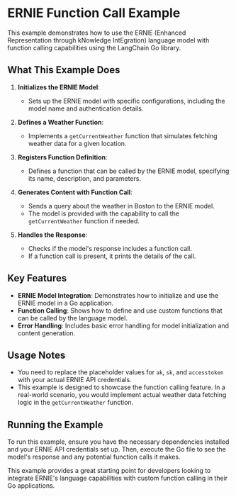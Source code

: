 # ERNIE Function Call Example

This example demonstrates how to use the ERNIE (Enhanced Representation through kNowledge IntEgration) language model with function calling capabilities using the LangChain Go library.

## What This Example Does

1. **Initializes the ERNIE Model**: 
   - Sets up the ERNIE model with specific configurations, including the model name and authentication details.

2. **Defines a Weather Function**:
   - Implements a `getCurrentWeather` function that simulates fetching weather data for a given location.

3. **Registers Function Definition**:
   - Defines a function that can be called by the ERNIE model, specifying its name, description, and parameters.

4. **Generates Content with Function Call**:
   - Sends a query about the weather in Boston to the ERNIE model.
   - The model is provided with the capability to call the `getCurrentWeather` function if needed.

5. **Handles the Response**:
   - Checks if the model's response includes a function call.
   - If a function call is present, it prints the details of the call.

## Key Features

- **ERNIE Model Integration**: Demonstrates how to initialize and use the ERNIE model in a Go application.
- **Function Calling**: Shows how to define and use custom functions that can be called by the language model.
- **Error Handling**: Includes basic error handling for model initialization and content generation.

## Usage Notes

- You need to replace the placeholder values for `ak`, `sk`, and `accesstoken` with your actual ERNIE API credentials.
- This example is designed to showcase the function calling feature. In a real-world scenario, you would implement actual weather data fetching logic in the `getCurrentWeather` function.

## Running the Example

To run this example, ensure you have the necessary dependencies installed and your ERNIE API credentials set up. Then, execute the Go file to see the model's response and any potential function calls it makes.

This example provides a great starting point for developers looking to integrate ERNIE's language capabilities with custom function calling in their Go applications.

